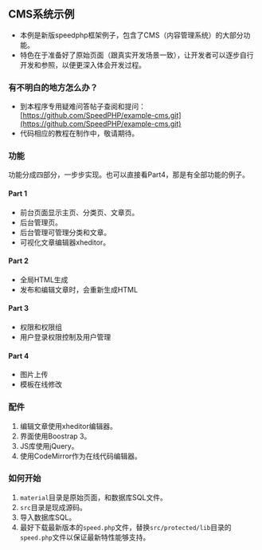 ## CMS系统示例

- 本例是新版speedphp框架例子，包含了CMS（内容管理系统）的大部分功能。
- 特色在于准备好了原始页面（跟真实开发场景一致），让开发者可以逐步自行开发和参照，以便更深入体会开发过程。

### 有不明白的地方怎么办？

- 到本程序专用疑难问答帖子查阅和提问：[https://github.com/SpeedPHP/example-cms.git](https://github.com/SpeedPHP/example-cms.git)
- 代码相应的教程在制作中，敬请期待。

### 功能

功能分成四部分，一步步实现。也可以直接看Part4，那是有全部功能的例子。

#### Part 1

- 前台页面显示主页、分类页、文章页。
- 后台管理页。
- 后台管理可管理分类和文章。
- 可视化文章编辑器xheditor。

#### Part 2

- 全局HTML生成
- 发布和编辑文章时，会重新生成HTML

#### Part 3

- 权限和权限组
- 用户登录权限控制及用户管理

#### Part 4

- 图片上传
- 模板在线修改

### 配件

1. 编辑文章使用xheditor编辑器。
2. 界面使用Boostrap 3。
3. JS库使用jQuery。
4. 使用CodeMirror作为在线代码编辑器。

### 如何开始

1. ```material```目录是原始页面，和数据库SQL文件。
2. ```src```目录是现成源码。
3. 导入数据库SQL。
4. 最好下载最新版本的```speed.php```文件，替换```src/protected/lib```目录的```speed.php```文件以保证最新特性能够支持。
